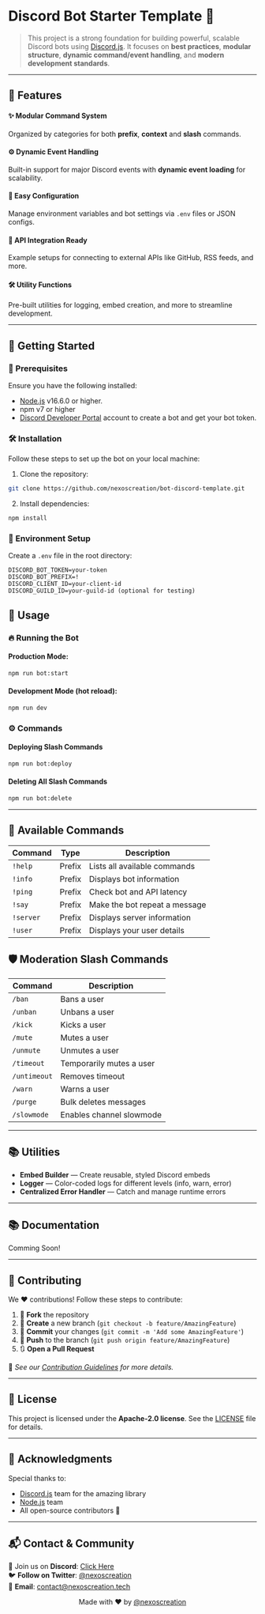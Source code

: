 # Discord Bot Starter Template 🚀

> This project is a strong foundation for building powerful, scalable Discord bots using [Discord.js](https://discord.js.org). It focuses on **best practices**, **modular structure**, **dynamic command/event handling**, and **modern development standards**.

---

## 🌟 Features

#### ✨ Modular Command System

Organized by categories for both **prefix**, **context** and **slash** commands.

#### ⚙️ Dynamic Event Handling

Built-in support for major Discord events with **dynamic event loading** for scalability.

#### 📜 Easy Configuration

Manage environment variables and bot settings via `.env` files or JSON configs.

#### 📡 API Integration Ready

Example setups for connecting to external APIs like GitHub, RSS feeds, and more.

#### 🛠️ **Utility Functions**

Pre-built utilities for logging, embed creation, and more to streamline development.

---

## 🚀 Getting Started

### 📂 Prerequisites

Ensure you have the following installed:

- [Node.js](https://nodejs.org/) v16.6.0 or higher.
- npm v7 or higher
- [Discord Developer Portal](https://discord.com/developers/applications) account to create a bot and get your bot token.

### 🛠️ Installation

Follow these steps to set up the bot on your local machine:

1. Clone the repository:

```bash
git clone https://github.com/nexoscreation/bot-discord-template.git
```

2. Install dependencies:

```bash
npm install
```

### 📜 Environment Setup

Create a `.env` file in the root directory:

```env
DISCORD_BOT_TOKEN=your-token
DISCORD_BOT_PREFIX=!
DISCORD_CLIENT_ID=your-client-id
DISCORD_GUILD_ID=your-guild-id (optional for testing)
```

## 📜 Usage

### 🔥 Running the Bot

#### Production Mode:

```bash
npm run bot:start
```

#### Development Mode (hot reload):

```bash
npm run dev
```

### ⚙️ Commands

#### Deploying Slash Commands

```bash
npm run bot:deploy
```

#### Deleting All Slash Commands

```bash
npm run bot:delete
```

---

## 📜 Available Commands

| Command   | Type   | Description                   |
| --------- | ------ | ----------------------------- |
| `!help`   | Prefix | Lists all available commands  |
| `!info`   | Prefix | Displays bot information      |
| `!ping`   | Prefix | Check bot and API latency     |
| `!say`    | Prefix | Make the bot repeat a message |
| `!server` | Prefix | Displays server information   |
| `!user`   | Prefix | Displays your user details    |

## 🛡️ Moderation Slash Commands

| Command      | Description              |
| ------------ | ------------------------ |
| `/ban`       | Bans a user              |
| `/unban`     | Unbans a user            |
| `/kick`      | Kicks a user             |
| `/mute`      | Mutes a user             |
| `/unmute`    | Unmutes a user           |
| `/timeout`   | Temporarily mutes a user |
| `/untimeout` | Removes timeout          |
| `/warn`      | Warns a user             |
| `/purge`     | Bulk deletes messages    |
| `/slowmode`  | Enables channel slowmode |

---

## 📚 Utilities

- **Embed Builder** — Create reusable, styled Discord embeds
- **Logger** — Color-coded logs for different levels (info, warn, error)
- **Centralized Error Handler** — Catch and manage runtime errors

---

## 📚 Documentation

Comming Soon!

---

## 🤝 Contributing

We ❤️ contributions! Follow these steps to contribute:

1. 🍴 **Fork** the repository
2. 🌿 **Create** a new branch (`git checkout -b feature/AmazingFeature`)
3. 💾 **Commit** your changes (`git commit -m 'Add some AmazingFeature'`)
4. 🚀 **Push** to the branch (`git push origin feature/AmazingFeature`)
5. 🔃 **Open a Pull Request**

📖 _See our [Contribution Guidelines](CONTRIBUTING.md) for more details._

---

## 📄 License

This project is licensed under the **Apache-2.0 license**. See the [LICENSE](LICENSE) file for details.

---

## 🎉 Acknowledgments

Special thanks to:

- [Discord.js](https://discord.js.org) team for the amazing library
- [Node.js](https://nodejs.org) team
- All open-source contributors 💖

---

## 📬 Contact & Community

💬 Join us on **Discord**: [Click Here](https://discord.gg/H7pVc9aUK2)  
🐦 **Follow on Twitter**: [@nexoscreation](https://twitter.com/nexoscreator)  
📧 **Email**: [contact@nexoscreation.tech](mailto:contact@nexoscreation.tech)

<p align="center">
  Made with ❤️ by <a href="https://github.com/nexoscreation">@nexoscreation</a>
</p>
